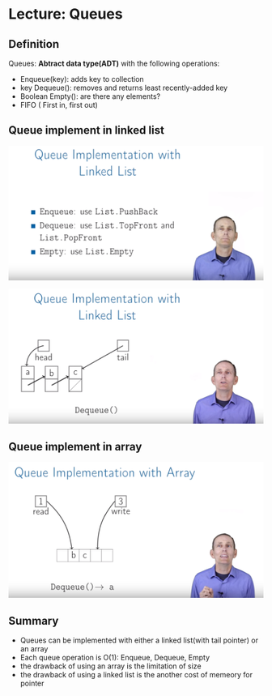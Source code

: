# Lecture: Queues

## Definition

Queues: **Abtract data type(ADT)** with the following operations:
   + Enqueue(key): adds key to collection
   + key Dequeue(): removes and returns least recently-added key
   + Boolean Empty(): are there any elements?
   + FIFO ( First in, first out)
   
## Queue implement in linked list

![](pics/queueImplementLinked.png)

![](pics/queueImplementLinked2.png)

## Queue implement in array

![](pics/queueImplementarray.png)
   

## Summary
   + Queues can be implemented with either a linked list(with tail pointer) or an array
   + Each queue operation is O(1): Enqueue, Dequeue, Empty
   + the drawback of using an array is the limitation of size
   + the drawback of using a linked list is the another cost of memeory for pointer
